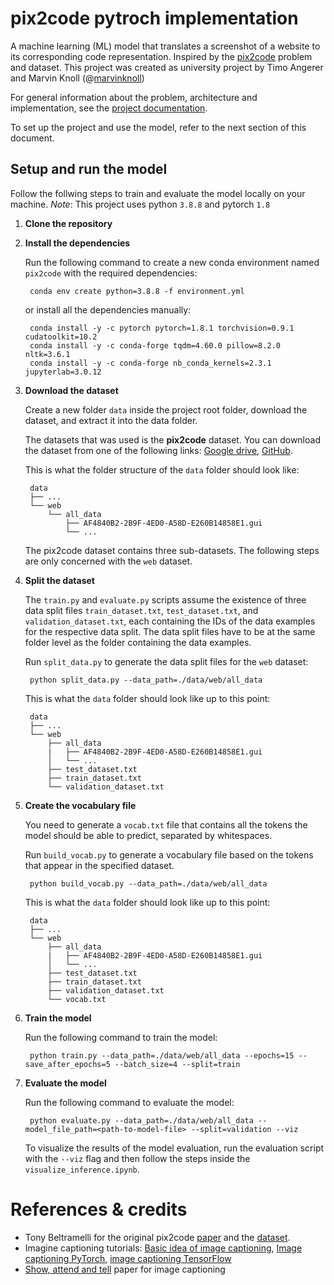 # pix2code pytroch implementation

A machine learning (ML) model that translates a screenshot of a website to its corresponding code representation. Inspired by the [pix2code](https://github.com/tonybeltramelli/pix2code) problem and dataset.
This project was created as university project by Timo Angerer and Marvin Knoll (@[marvinknoll](https://github.com/marvinknoll))

For general information about the problem, architecture and implementation, see the [project documentation](./docs/pix2code-pytorch-docs.md).

To set up the project and use the model, refer to the next section of this document.

## Setup and run the model
Follow the follwing steps to train and evaluate the model locally on your machine. _Note_: This project uses python `3.8.8` and pytorch `1.8`

1. **Clone the repository**

2. **Install the dependencies**

    Run the following command to create a new conda environment named `pix2code` with the required dependencies:

        conda env create python=3.8.8 -f environment.yml

    or install all the dependencies manually:

        conda install -y -c pytorch pytorch=1.8.1 torchvision=0.9.1 cudatoolkit=10.2 
        conda install -y -c conda-forge tqdm=4.60.0 pillow=8.2.0 nltk=3.6.1
        conda install -y -c conda-forge nb_conda_kernels=2.3.1 jupyterlab=3.0.12

3. **Download the dataset**

    Create a new folder `data` inside the project root folder, download the dataset, and extract it into the data folder.
    
    The datasets that was used is the **pix2code** dataset. You can download the dataset from one of the following links: [Google drive](https://drive.google.com/u/1/uc?id=1OKQZJUP6Xml_opVsR97H0H0kKfgmOxcF&export=download), [GitHub](https://github.com/tonybeltramelli/pix2code/tree/master/datasets).

    This is what the folder structure of the `data` folder should look like:

        data
        ├── ...
        └── web
            └── all_data
                ├── AF4840B2-2B9F-4ED0-A58D-E260B14858E1.gui
                └── ...

    The pix2code dataset contains three sub-datasets. The following steps are only concerned with the `web` dataset.

4. **Split the dataset**

    The `train.py` and `evaluate.py` scripts assume the existence of three data split files `train_dataset.txt`, `test_dataset.txt`, and `validation_dataset.txt`, each containing the IDs of the data examples for the respective data split. The data split files have to be at the same folder level as the folder containing the data examples.

    Run `split_data.py` to generate the data split files for the `web` dataset:

        python split_data.py --data_path=./data/web/all_data

    This is what the `data` folder should look like up to this point:

        data
        ├── ...
        └── web
            ├── all_data
            |   ├── AF4840B2-2B9F-4ED0-A58D-E260B14858E1.gui
            │   └── ...
            ├── test_dataset.txt
            ├── train_dataset.txt
            └── validation_dataset.txt

5. **Create the vocabulary file**

    You need to generate a `vocab.txt` file that contains all the tokens the model should be able to predict, separated by whitespaces.

    Run `build_vocab.py` to generate a vocabulary file based on the tokens that appear in the specified dataset.

        python build_vocab.py --data_path=./data/web/all_data

    This is what the `data` folder should look like up to this point:

        data
        ├── ...
        └── web
            ├── all_data
            |   ├── AF4840B2-2B9F-4ED0-A58D-E260B14858E1.gui
            │   └── ...
            ├── test_dataset.txt
            ├── train_dataset.txt
            ├── validation_dataset.txt
            └── vocab.txt

6. **Train the model**

    Run the following command to train the model:

        python train.py --data_path=./data/web/all_data --epochs=15 --save_after_epochs=5 --batch_size=4 --split=train

7. **Evaluate the model**

    Run the following command to evaluate the model:

        python evaluate.py --data_path=./data/web/all_data --model_file_path=<path-to-model-file> --split=validation --viz

    To visualize the results of the model evaluation, run the evaluation script with the `--viz` flag and then follow the steps inside the `visualize_inference.ipynb`.

# References & credits

- Tony Beltramelli for the original pix2code [paper](https://arxiv.org/pdf/1705.07962.pdf) and the [dataset](https://github.com/tonybeltramelli/pix2code).
- Imagine captioning tutorials: [Basic idea of image captioning](https://machinelearningmastery.com/develop-a-deep-learning-caption-generation-model-in-python/), [Image captioning PyTorch](https://github.com/yunjey/pytorch-tutorial/tree/master/tutorials/03-advanced/image_captioning), [image captioning TensorFlow](https://blog.insightdatascience.com/automated-front-end-development-using-deep-learning-3169dd086e82)
- [Show, attend and tell](https://arxiv.org/pdf/1502.03044.pdf) paper for image captioning    